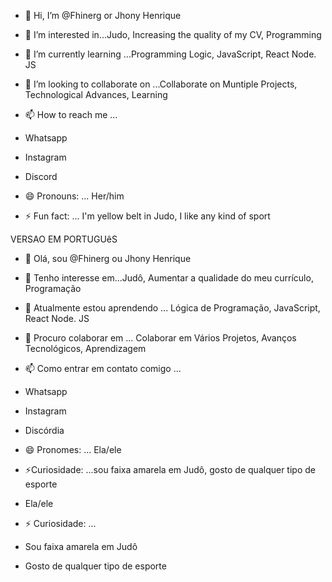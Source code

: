 - 👋 Hi, I’m @Fhinerg or Jhony Henrique
  
- 👀 I’m interested in...Judo, Increasing the quality of my CV, Programming

- 🌱 I’m currently learning ...Programming Logic, JavaScript, React Node. JS
  
- 💞️ I’m looking to collaborate on ...Collaborate on Muntiple Projects, Technological Advances, Learning
  
- 📫 How to reach me ...
- Whatsapp
- Instagram
- Discord
  
- 😄 Pronouns: ... Her/him
  
- ⚡ Fun fact: ... I'm yellow belt in Judo, I like any kind of sport

VERSAO EM PORTUGUêS
- 👋 Olá, sou @Fhinerg ou Jhony Henrique
  
- 👀 Tenho interesse em...Judô, Aumentar a qualidade do meu currículo, Programação

- 🌱 Atualmente estou aprendendo ... Lógica de Programação, JavaScript, React Node. JS
  
- 💞️ Procuro colaborar em ... Colaborar em Vários Projetos, Avanços Tecnológicos, Aprendizagem
  
- 📫 Como entrar em contato comigo ...
- Whatsapp
- Instagram
- Discórdia
  
- 😄 Pronomes: ... Ela/ele
  
- ⚡Curiosidade: ...sou faixa amarela em Judô, gosto de qualquer tipo de esporte
- Ela/ele
  
- ⚡ Curiosidade: ...
- Sou faixa amarela em Judô
- Gosto de qualquer tipo de esporte
<!---
Fhinerg/Fhinerg is a ✨ special ✨ repository because its `README.md` (this file) appears on your GitHub profile.
You can click the Preview link to take a look at your changes.
--->
